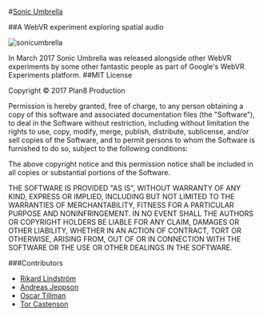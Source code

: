 #[Sonic Umbrella](https://sonicumbrella.com)

##A WebVR experiment exploring spatial audio

![sonicumbrella](https://github.com/plan8/sonicumbrella/raw/master/app/assets/img/sonicumbrella.png)


In March 2017 Sonic Umbrella was released alongside other WebVR experiments by some other fantastic people as part of Google's WebVR Experiments platform.
##MIT License

Copyright © 2017 Plan8 Production

Permission is hereby granted, free of charge, to any person obtaining a copy of this software and associated documentation files (the "Software"), to deal in the Software without restriction, including without limitation the rights to use, copy, modify, merge, publish, distribute, sublicense, and/or sell copies of the Software, and to permit persons to whom the Software is furnished to do so, subject to the following conditions:

The above copyright notice and this permission notice shall be included in all copies or substantial portions of the Software.

THE SOFTWARE IS PROVIDED "AS IS", WITHOUT WARRANTY OF ANY KIND, EXPRESS OR IMPLIED, INCLUDING BUT NOT LIMITED TO THE WARRANTIES OF MERCHANTABILITY, FITNESS FOR A PARTICULAR PURPOSE AND NONINFRINGEMENT. IN NO EVENT SHALL THE AUTHORS OR COPYRIGHT HOLDERS BE LIABLE FOR ANY CLAIM, DAMAGES OR OTHER LIABILITY, WHETHER IN AN ACTION OF CONTRACT, TORT OR OTHERWISE, ARISING FROM, OUT OF OR IN CONNECTION WITH THE SOFTWARE OR THE USE OR OTHER DEALINGS IN THE SOFTWARE.

###Contributors
- [Rikard Lindström](https://github.com/rikard-plan8)
- [Andreas Jeppson](https://github.com/andreas-plan8)
- [Oscar Tillman](https://github.com/OscarTillman)
- [Tor Castenson](https://github.com/torstah)
